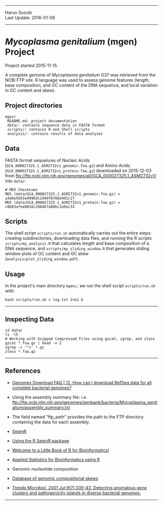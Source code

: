 ----------

Haruo Suzuki  
Last Update: 2016-01-08  

----------

# *Mycoplasma genitalium* (mgen) Project
Project started 2015-11-15.  

A complete genome of *Mycoplasma genitalium* G37 was retrieved from the NCBI FTP site.
R language was used to assess genome features (length, base composition, and GC content of the DNA sequence, and local variation in GC content and skew).

## Project directories

    mgen/
     README.md: project documentation 
     data/: contains sequence data in FASTA format
     scripts/: contains R and Shell scripts
     analysis/: contains results of data analyses

## Data

FASTA format sequences of Nucleic Acids (`GCA_000027325.1_ASM2732v1_genomic.fna.gz`) and Amino Acids (`GCA_000027325.1_ASM2732v1_protein.faa.gz`) downloaded on 2015-12-03 from <ftp://ftp.ncbi.nlm.nih.gov/genomes/all/GCA_000027325.1_ASM2732v1/> into `data/`:

    # MD5 Checksums
    MD5 (data/GCA_000027325.1_ASM2732v1_genomic.fna.gz) = a3e6e5655e4996dc2d49f876be9d1c27
    MD5 (data/GCA_000027325.1_ASM2732v1_protein.faa.gz) = c8b83afee0016c2884b7a88bc1a9ac33

## Scripts

The shell script `scripts/run.sh` automatically carries out the entire steps: creating subdirectories, downloading data files, and running the R scripts 
`scripts/my_analysis.R` that calculates length and base composition of a DNA sequence, and 
`scripts/my_sliding_window.R` that generates sliding window plots of GC content and GC skew (`analysis/plot_sliding_window.pdf`).

## Usage

In the project's main directory `mgen/`, we run the shell script `scripts/run.sh` with:

    bash scripts/run.sh > log.txt 2>&1 &

----------

## Inspecting Data

    cd data/
    ls -lh
    # Working with Gzipped Compressed Files using gzcat, zgrep, and zless
    gzcat *.fna.gz | head -n 2
    zgrep -c '^>' *.gz
    zless *.faa.gz

----------

## References
- [Genomes Download FAQ | 12. How can I download RefSeq data for all complete bacterial genomes?](http://www.ncbi.nlm.nih.gov/genome/doc/ftpfaq/#allcomplete)
 - Using the assembly summary file: i.e. ftp://ftp.ncbi.nlm.nih.gov/genomes/genbank/bacteria/Mycoplasma_genitalium/assembly_summary.txt
 - The field named "ftp_path" provides the path to the FTP directory containing the data for each assembly.

- [SeqinR](http://pbil.univ-lyon1.fr/software/seqinr/home?lang=eng)
 - [Using the R SeqinR package](http://davetang.org/muse/2013/05/09/using-the-r-seqinr-package/)
 - [Welcome to a Little Book of R for Bioinformatics!](http://a-little-book-of-r-for-bioinformatics.readthedocs.org/en/latest/index.html)
 - [Applied Statistics for Bioinformatics using R](https://cran.r-project.org/doc/contrib/Krijnen-IntroBioInfStatistics.pdf)

- Genomic nucleotide composition
 - [Database of genomic compositional skews](http://www.g-language.org/data/oriter/)
 - [Trends Microbiol. 2001 Jul;9(7):335-43. Detecting anomalous gene clusters and pathogenicity islands in diverse bacterial genomes.](http://www.ncbi.nlm.nih.gov/pubmed/11435108)

----------
